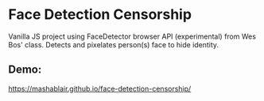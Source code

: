 # Face Detection Censorship
Vanilla JS project using FaceDetector browser API (experimental) from Wes Bos' class.  Detects and pixelates person(s) face to hide identity. 

## Demo: 
https://mashablair.github.io/face-detection-censorship/ 
